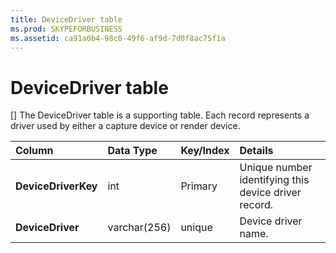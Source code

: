 ```yaml
---
title: DeviceDriver table
ms.prod: SKYPEFORBUSINESS
ms.assetid: ca91a0b4-98c0-49f6-af9d-7d0f8ac75f1a
---
```



# DeviceDriver table
[]
The DeviceDriver table is a supporting table. Each record represents a driver used by either a capture device or render device.
  
    
    



|****Column****|****Data Type****|****Key/Index****|****Details****|
|:-----|:-----|:-----|:-----|
|**DeviceDriverKey** <br/> |int  <br/> |Primary  <br/> |Unique number identifying this device driver record.  <br/> |
|**DeviceDriver** <br/> |varchar(256)  <br/> |unique  <br/> |Device driver name.  <br/> |
   

